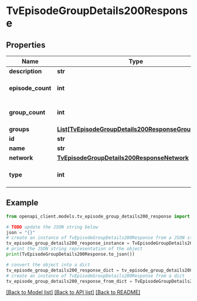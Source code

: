 # TvEpisodeGroupDetails200Response


## Properties

Name | Type | Description | Notes
------------ | ------------- | ------------- | -------------
**description** | **str** |  | [optional] 
**episode_count** | **int** |  | [optional] [default to 0]
**group_count** | **int** |  | [optional] [default to 0]
**groups** | [**List[TvEpisodeGroupDetails200ResponseGroupsInner]**](TvEpisodeGroupDetails200ResponseGroupsInner.md) |  | [optional] 
**id** | **str** |  | [optional] 
**name** | **str** |  | [optional] 
**network** | [**TvEpisodeGroupDetails200ResponseNetwork**](TvEpisodeGroupDetails200ResponseNetwork.md) |  | [optional] 
**type** | **int** |  | [optional] [default to 0]

## Example

```python
from openapi_client.models.tv_episode_group_details200_response import TvEpisodeGroupDetails200Response

# TODO update the JSON string below
json = "{}"
# create an instance of TvEpisodeGroupDetails200Response from a JSON string
tv_episode_group_details200_response_instance = TvEpisodeGroupDetails200Response.from_json(json)
# print the JSON string representation of the object
print(TvEpisodeGroupDetails200Response.to_json())

# convert the object into a dict
tv_episode_group_details200_response_dict = tv_episode_group_details200_response_instance.to_dict()
# create an instance of TvEpisodeGroupDetails200Response from a dict
tv_episode_group_details200_response_from_dict = TvEpisodeGroupDetails200Response.from_dict(tv_episode_group_details200_response_dict)
```
[[Back to Model list]](../README.md#documentation-for-models) [[Back to API list]](../README.md#documentation-for-api-endpoints) [[Back to README]](../README.md)


